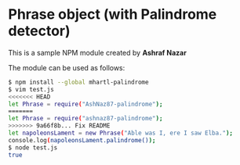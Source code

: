 # Phrase object (with Palindrome detector)

This is a sample NPM module created by **Ashraf Nazar**

The module can be used as follows:

```bash
$ npm install --global mhartl-palindrome
$ vim test.js
<<<<<<< HEAD
let Phrase = require("AshNaz87-palindrome");
=======
let Phrase = require("ashnaz87-palindrome");
>>>>>>> 9a66f8b... Fix README
let napoleonsLament = new Phrase("Able was I, ere I saw Elba.");
console.log(napoleonsLament.palindrome());
$ node test.js
true
```